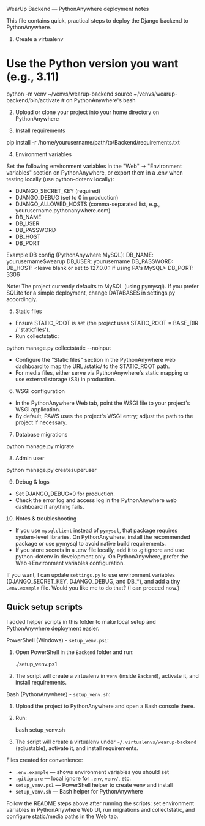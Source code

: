 WearUp Backend — PythonAnywhere deployment notes

This file contains quick, practical steps to deploy the Django backend to PythonAnywhere.

1) Create a virtualenv

# Use the Python version you want (e.g., 3.11)
python -m venv ~/venvs/wearup-backend
source ~/venvs/wearup-backend/bin/activate  # on PythonAnywhere's bash

2) Upload or clone your project into your home directory on PythonAnywhere

3) Install requirements

pip install -r /home/yourusername/path/to/Backend/requirements.txt

4) Environment variables

Set the following environment variables in the "Web" -> "Environment variables" section on PythonAnywhere, or export them in a .env when testing locally (use python-dotenv locally):

- DJANGO_SECRET_KEY (required)
- DJANGO_DEBUG (set to 0 in production)
- DJANGO_ALLOWED_HOSTS (comma-separated list, e.g., yourusername.pythonanywhere.com)
- DB_NAME
- DB_USER
- DB_PASSWORD
- DB_HOST
- DB_PORT

Example DB config (PythonAnywhere MySQL):
DB_NAME: yourusername$wearup
DB_USER: yourusername
DB_PASSWORD: <your password>
DB_HOST: <leave blank or set to 127.0.0.1 if using PA's MySQL>
DB_PORT: 3306

Note: The project currently defaults to MySQL (using pymysql). If you prefer SQLite for a simple deployment, change DATABASES in settings.py accordingly.

5) Static files

- Ensure STATIC_ROOT is set (the project uses STATIC_ROOT = BASE_DIR / 'staticfiles').
- Run collectstatic:

python manage.py collectstatic --noinput

- Configure the "Static files" section in the PythonAnywhere web dashboard to map the URL /static/ to the STATIC_ROOT path.
- For media files, either serve via PythonAnywhere's static mapping or use external storage (S3) in production.

6) WSGI configuration

- In the PythonAnywhere Web tab, point the WSGI file to your project's WSGI application.
- By default, PAWS uses the project's WSGI entry; adjust the path to the project if necessary.

7) Database migrations

python manage.py migrate

8) Admin user

python manage.py createsuperuser

9) Debug & logs

- Set DJANGO_DEBUG=0 for production.
- Check the error log and access log in the PythonAnywhere web dashboard if anything fails.

10) Notes & troubleshooting

- If you use `mysqlclient` instead of `pymysql`, that package requires system-level libraries. On PythonAnywhere, install the recommended package or use pymysql to avoid native build requirements.
- If you store secrets in a .env file locally, add it to .gitignore and use python-dotenv in development only. On PythonAnywhere, prefer the Web->Environment variables configuration.

If you want, I can update `settings.py` to use environment variables (DJANGO_SECRET_KEY, DJANGO_DEBUG, and DB_*), and add a tiny `.env.example` file. Would you like me to do that? (I can proceed now.)

Quick setup scripts
-------------------
I added helper scripts in this folder to make local setup and PythonAnywhere deployment easier.

PowerShell (Windows) - `setup_venv.ps1`:

1. Open PowerShell in the `Backend` folder and run:

	./setup_venv.ps1

2. The script will create a virtualenv in `venv` (inside `Backend`), activate it, and install requirements.

Bash (PythonAnywhere) - `setup_venv.sh`:

1. Upload the project to PythonAnywhere and open a Bash console there.
2. Run:

	bash setup_venv.sh

3. The script will create a virtualenv under `~/.virtualenvs/wearup-backend` (adjustable), activate it, and install requirements.

Files created for convenience:

- `.env.example` — shows environment variables you should set
- `.gitignore` — local ignore for `.env`, `venv/`, etc.
- `setup_venv.ps1` — PowerShell helper to create venv and install
- `setup_venv.sh` — Bash helper for PythonAnywhere

Follow the README steps above after running the scripts: set environment variables in PythonAnywhere Web UI, run migrations and collectstatic, and configure static/media paths in the Web tab.
